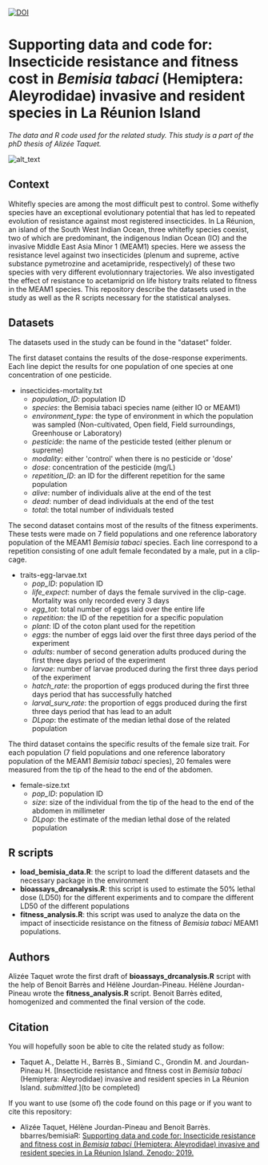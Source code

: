 [![DOI](https://zenodo.org/badge/133033505.svg)](https://zenodo.org/badge/latestdoi/133033505)

# Supporting data and code for: Insecticide resistance and fitness cost in *Bemisia tabaci* (Hemiptera: Aleyrodidae) invasive and resident species in La Réunion Island

*The data and R code used for the related study. This study is a part of the phD thesis of Alizée Taquet.* 

![alt_text](https://xuopmw.db.files.1drv.com/y4mmBsydCI6BUdvygvSlPIAmIrPLoghf_x33qWhWKiPlDOKpS-GyyH7aQWgXA0Dou0CgV5fvmV6OTWGJZOvmzMrX_wJCj9ceO__eJCVUoaQi3VyBS45TNtDpb_KI1uVgcardjHfRSi0DRWlZqjnZGXbCMg2BwSc9KgPTX1zW9MTiVrGWXj2fv40nsjKjrGuotKJQK1m7OvYXgYbDdjP_TggQQ?width=1584&height=588&cropmode=none)


## Context
Whitefly species are among the most difficult pest to control. Some withefly species have an exceptional evolutionary potential that has led to repeated evolution of resistance against most registered insecticides. In La Réunion, an island of the South West Indian Ocean, three whitefly species coexist, two of which are predominant, the indigenous Indian Ocean (IO) and the invasive Middle East Asia Minor 1 (MEAM1) species. Here we assess the resistance level against two insecticides (plenum and supreme, active substance pymetrozine and acetamipride, respectively) of these two species with very different evolutionnary trajectories. We also investigated the effect of resistance to acetamiprid on life history traits related to fitness in the MEAM1 species. This repository describe the datasets used in the study as well as the R scripts necessary for the statistical analyses. 

## Datasets
The datasets used in the study can be found in the "dataset" folder. 

The first dataset contains the results of the dose-response experiments. Each line depict the results for one population of one species at one concentration of one pesticide. 
+ insecticides-mortality.txt
  + *population_ID*: population ID
  + *species*: the Bemisia tabaci species name (either IO or MEAM1)
  + *environment_type*: the type of environment in which the population was sampled (Non-cultivated, Open field, Field surroundings, Greenhouse or Laboratory)
  + *pesticide*: the name of the pesticide tested (either plenum or supreme)
  + *modality*: either 'control' when there is no pesticide or 'dose'
  + *dose*: concentration of the pesticide (mg/L)
  + *repetition_ID*: an ID for the different repetition for the same population
  + *alive*: number of individuals alive at the end of the test
  + *dead*: number of dead individuals at the end of the test
  + *total*: the total number of individuals tested

The second dataset contains most of the results of the fitness experiments. These tests were made on 7 field populations and one reference laboratory population of the MEAM1 *Bemisia tabaci* species. Each line correspond to a repetition consisting of one adult female fecondated by a male, put in a clip-cage. 
+ traits-egg-larvae.txt
  + *pop_ID*: population ID
  + *life_expect*: number of days the female survived in the clip-cage. Mortality was only recorded every 3 days 
  + *egg_tot*: total number of eggs laid over the entire life
  + *repetition*: the ID of the repetition for a specific population
  + *plant*: ID of the coton plant used for the repetition
  + *eggs*: the number of eggs laid over the first three days period of the experiment
  + *adults*: number of second generation adults produced during the first three days period of the experiment
  + *larvae*: number of larvae produced during the first three days period of the experiment
  + *hatch_rate*: the proportion of eggs produced during the first three days period that has successfully hatched
  + *larval_surv_rate*: the proportion of eggs produced during the first three days period that has lead to an adult
  + *DLpop*: the estimate of the median lethal dose of the related population

The third dataset contains the specific results of the female size trait. For each population (7 field populations and one reference laboratory population of the MEAM1 *Bemisia tabaci* species), 20 females were measured from the tip of the head to the end of the abdomen. 
+ female-size.txt
  + *pop_ID*: population ID
  + *size*: size of the individual from the tip of the head to the end of the abdomen in millimeter
  + *DLpop*: the estimate of the median lethal dose of the related population

## R scripts
+ **load_bemisia_data.R**: the script to load the different datasets and the necessary package in the environment
+ **bioassays_drcanalysis.R**: this script is used to estimate the 50% lethal dose (LD50) for the different experiments and to compare the different LD50 of the different populations
+ **fitness_analysis.R**: this script was used to analyze the data on the impact of insecticide resistance on the fitness of *Bemisia tabaci* MEAM1 populations. 


## Authors
Alizée Taquet wrote the first draft of **bioassays_drcanalysis.R** script with the help of Benoit Barrès and Hélène Jourdan-Pineau. Hélène Jourdan-Pineau wrote the **fitness_analysis.R** script. Benoit Barrès edited, homogenized and commented the final version of the code.


## Citation
You will hopefully soon be able to cite the related study as follow: 
+ Taquet A., Delatte H., Barrès B., Simiand C., Grondin M. and Jourdan-Pineau H. [Insecticide resistance and fitness cost in *Bemisia tabaci* (Hemiptera: Aleyrodidae) invasive and resident species in La Réunion Island. *submitted*.](to be completed)

If you want to use (some of) the code found on this page or if you want to cite this repository: 
+ Alizée Taquet, Hélène Jourdan-Pineau and Benoit Barrès. bbarres/bemisiaR: [Supporting data and code for: Insecticide resistance and fitness cost in *Bemisia tabaci* (Hemiptera: Aleyrodidae) invasive and resident species in La Réunion Island. Zenodo; 2019.](https://zenodo.org/badge/latestdoi/133033505)
